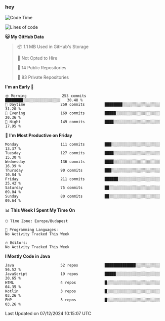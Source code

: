 ### hey

<!--START_SECTION:waka-->
![Code Time](http://img.shields.io/badge/Code%20Time-1%2C037%20hrs%202%20mins-blue)

![Lines of code](https://img.shields.io/badge/From%20Hello%20World%20I%27ve%20Written-1.1%20million%20lines%20of%20code-blue)

**🐱 My GitHub Data** 

> 📦 1.1 MB Used in GitHub's Storage 
 > 
> 🚫 Not Opted to Hire
 > 
> 📜 14 Public Repositories 
 > 
> 🔑 83 Private Repositories 
 > 
**I'm an Early 🐤** 

```text
🌞 Morning                253 commits         ████████░░░░░░░░░░░░░░░░░   30.48 % 
🌆 Daytime                259 commits         ████████░░░░░░░░░░░░░░░░░   31.20 % 
🌃 Evening                169 commits         █████░░░░░░░░░░░░░░░░░░░░   20.36 % 
🌙 Night                  149 commits         ████░░░░░░░░░░░░░░░░░░░░░   17.95 % 
```
📅 **I'm Most Productive on Friday** 

```text
Monday                   111 commits         ███░░░░░░░░░░░░░░░░░░░░░░   13.37 % 
Tuesday                  127 commits         ████░░░░░░░░░░░░░░░░░░░░░   15.30 % 
Wednesday                136 commits         ████░░░░░░░░░░░░░░░░░░░░░   16.39 % 
Thursday                 90 commits          ███░░░░░░░░░░░░░░░░░░░░░░   10.84 % 
Friday                   211 commits         ██████░░░░░░░░░░░░░░░░░░░   25.42 % 
Saturday                 75 commits          ██░░░░░░░░░░░░░░░░░░░░░░░   09.04 % 
Sunday                   80 commits          ██░░░░░░░░░░░░░░░░░░░░░░░   09.64 % 
```


📊 **This Week I Spent My Time On** 

```text
🕑︎ Time Zone: Europe/Budapest

💬 Programming Languages: 
No Activity Tracked This Week

🔥 Editors: 
No Activity Tracked This Week
```

**I Mostly Code in Java** 

```text
Java                     52 repos            ██████████████░░░░░░░░░░░   56.52 % 
JavaScript               19 repos            █████░░░░░░░░░░░░░░░░░░░░   20.65 % 
HTML                     4 repos             █░░░░░░░░░░░░░░░░░░░░░░░░   04.35 % 
Kotlin                   3 repos             █░░░░░░░░░░░░░░░░░░░░░░░░   03.26 % 
PHP                      3 repos             █░░░░░░░░░░░░░░░░░░░░░░░░   03.26 % 
```




 Last Updated on 07/12/2024 10:15:07 UTC
<!--END_SECTION:waka-->

